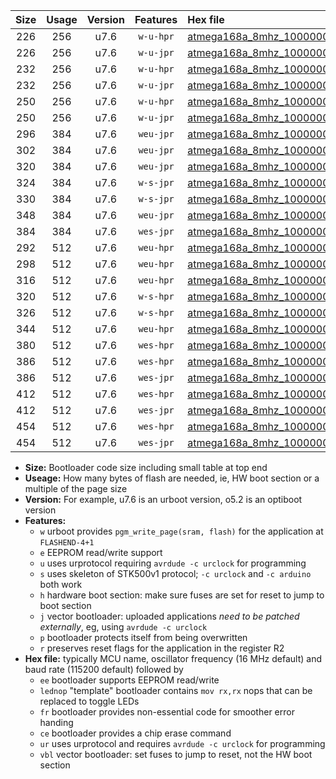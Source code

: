 |Size|Usage|Version|Features|Hex file|
|:-:|:-:|:-:|:-:|:--|
|226|256|u7.6|`w-u-hpr`|[atmega168a_8mhz_1000000bps_ur.hex](https://raw.githubusercontent.com/stefanrueger/urboot/main/atmega168a_8mhz_1000000bps_ur.hex)|
|226|256|u7.6|`w-u-jpr`|[atmega168a_8mhz_1000000bps_ur_vbl.hex](https://raw.githubusercontent.com/stefanrueger/urboot/main/atmega168a_8mhz_1000000bps_ur_vbl.hex)|
|232|256|u7.6|`w-u-hpr`|[atmega168a_8mhz_1000000bps_lednop_ur.hex](https://raw.githubusercontent.com/stefanrueger/urboot/main/atmega168a_8mhz_1000000bps_lednop_ur.hex)|
|232|256|u7.6|`w-u-jpr`|[atmega168a_8mhz_1000000bps_lednop_ur_vbl.hex](https://raw.githubusercontent.com/stefanrueger/urboot/main/atmega168a_8mhz_1000000bps_lednop_ur_vbl.hex)|
|250|256|u7.6|`w-u-hpr`|[atmega168a_8mhz_1000000bps_lednop_fr_ur.hex](https://raw.githubusercontent.com/stefanrueger/urboot/main/atmega168a_8mhz_1000000bps_lednop_fr_ur.hex)|
|250|256|u7.6|`w-u-jpr`|[atmega168a_8mhz_1000000bps_lednop_fr_ur_vbl.hex](https://raw.githubusercontent.com/stefanrueger/urboot/main/atmega168a_8mhz_1000000bps_lednop_fr_ur_vbl.hex)|
|296|384|u7.6|`weu-jpr`|[atmega168a_8mhz_1000000bps_ee_ur_vbl.hex](https://raw.githubusercontent.com/stefanrueger/urboot/main/atmega168a_8mhz_1000000bps_ee_ur_vbl.hex)|
|302|384|u7.6|`weu-jpr`|[atmega168a_8mhz_1000000bps_ee_lednop_ur_vbl.hex](https://raw.githubusercontent.com/stefanrueger/urboot/main/atmega168a_8mhz_1000000bps_ee_lednop_ur_vbl.hex)|
|320|384|u7.6|`weu-jpr`|[atmega168a_8mhz_1000000bps_ee_lednop_fr_ur_vbl.hex](https://raw.githubusercontent.com/stefanrueger/urboot/main/atmega168a_8mhz_1000000bps_ee_lednop_fr_ur_vbl.hex)|
|324|384|u7.6|`w-s-jpr`|[atmega168a_8mhz_1000000bps_vbl.hex](https://raw.githubusercontent.com/stefanrueger/urboot/main/atmega168a_8mhz_1000000bps_vbl.hex)|
|330|384|u7.6|`w-s-jpr`|[atmega168a_8mhz_1000000bps_lednop_vbl.hex](https://raw.githubusercontent.com/stefanrueger/urboot/main/atmega168a_8mhz_1000000bps_lednop_vbl.hex)|
|348|384|u7.6|`weu-jpr`|[atmega168a_8mhz_1000000bps_ee_lednop_fr_ce_ur_vbl.hex](https://raw.githubusercontent.com/stefanrueger/urboot/main/atmega168a_8mhz_1000000bps_ee_lednop_fr_ce_ur_vbl.hex)|
|384|384|u7.6|`wes-jpr`|[atmega168a_8mhz_1000000bps_ee_vbl.hex](https://raw.githubusercontent.com/stefanrueger/urboot/main/atmega168a_8mhz_1000000bps_ee_vbl.hex)|
|292|512|u7.6|`weu-hpr`|[atmega168a_8mhz_1000000bps_ee_ur.hex](https://raw.githubusercontent.com/stefanrueger/urboot/main/atmega168a_8mhz_1000000bps_ee_ur.hex)|
|298|512|u7.6|`weu-hpr`|[atmega168a_8mhz_1000000bps_ee_lednop_ur.hex](https://raw.githubusercontent.com/stefanrueger/urboot/main/atmega168a_8mhz_1000000bps_ee_lednop_ur.hex)|
|316|512|u7.6|`weu-hpr`|[atmega168a_8mhz_1000000bps_ee_lednop_fr_ur.hex](https://raw.githubusercontent.com/stefanrueger/urboot/main/atmega168a_8mhz_1000000bps_ee_lednop_fr_ur.hex)|
|320|512|u7.6|`w-s-hpr`|[atmega168a_8mhz_1000000bps.hex](https://raw.githubusercontent.com/stefanrueger/urboot/main/atmega168a_8mhz_1000000bps.hex)|
|326|512|u7.6|`w-s-hpr`|[atmega168a_8mhz_1000000bps_lednop.hex](https://raw.githubusercontent.com/stefanrueger/urboot/main/atmega168a_8mhz_1000000bps_lednop.hex)|
|344|512|u7.6|`weu-hpr`|[atmega168a_8mhz_1000000bps_ee_lednop_fr_ce_ur.hex](https://raw.githubusercontent.com/stefanrueger/urboot/main/atmega168a_8mhz_1000000bps_ee_lednop_fr_ce_ur.hex)|
|380|512|u7.6|`wes-hpr`|[atmega168a_8mhz_1000000bps_ee.hex](https://raw.githubusercontent.com/stefanrueger/urboot/main/atmega168a_8mhz_1000000bps_ee.hex)|
|386|512|u7.6|`wes-hpr`|[atmega168a_8mhz_1000000bps_ee_lednop.hex](https://raw.githubusercontent.com/stefanrueger/urboot/main/atmega168a_8mhz_1000000bps_ee_lednop.hex)|
|386|512|u7.6|`wes-jpr`|[atmega168a_8mhz_1000000bps_ee_lednop_vbl.hex](https://raw.githubusercontent.com/stefanrueger/urboot/main/atmega168a_8mhz_1000000bps_ee_lednop_vbl.hex)|
|412|512|u7.6|`wes-hpr`|[atmega168a_8mhz_1000000bps_ee_lednop_fr.hex](https://raw.githubusercontent.com/stefanrueger/urboot/main/atmega168a_8mhz_1000000bps_ee_lednop_fr.hex)|
|412|512|u7.6|`wes-jpr`|[atmega168a_8mhz_1000000bps_ee_lednop_fr_vbl.hex](https://raw.githubusercontent.com/stefanrueger/urboot/main/atmega168a_8mhz_1000000bps_ee_lednop_fr_vbl.hex)|
|454|512|u7.6|`wes-hpr`|[atmega168a_8mhz_1000000bps_ee_lednop_fr_ce.hex](https://raw.githubusercontent.com/stefanrueger/urboot/main/atmega168a_8mhz_1000000bps_ee_lednop_fr_ce.hex)|
|454|512|u7.6|`wes-jpr`|[atmega168a_8mhz_1000000bps_ee_lednop_fr_ce_vbl.hex](https://raw.githubusercontent.com/stefanrueger/urboot/main/atmega168a_8mhz_1000000bps_ee_lednop_fr_ce_vbl.hex)|

- **Size:** Bootloader code size including small table at top end
- **Useage:** How many bytes of flash are needed, ie, HW boot section or a multiple of the page size
- **Version:** For example, u7.6 is an urboot version, o5.2 is an optiboot version
- **Features:**
  + `w` urboot provides `pgm_write_page(sram, flash)` for the application at `FLASHEND-4+1`
  + `e` EEPROM read/write support
  + `u` uses urprotocol requiring `avrdude -c urclock` for programming
  + `s` uses skeleton of STK500v1 protocol; `-c urclock` and `-c arduino` both work
  + `h` hardware boot section: make sure fuses are set for reset to jump to boot section
  + `j` vector bootloader: uploaded applications *need to be patched externally*, eg, using `avrdude -c urclock`
  + `p` bootloader protects itself from being overwritten
  + `r` preserves reset flags for the application in the register R2
- **Hex file:** typically MCU name, oscillator frequency (16 MHz default) and baud rate (115200 default) followed by
  + `ee` bootloader supports EEPROM read/write
  + `lednop` "template" bootloader contains `mov rx,rx` nops that can be replaced to toggle LEDs
  + `fr` bootloader provides non-essential code for smoother error handing
  + `ce` bootloader provides a chip erase command
  + `ur` uses urprotocol and requires `avrdude -c urclock` for programming
  + `vbl` vector bootloader: set fuses to jump to reset, not the HW boot section
